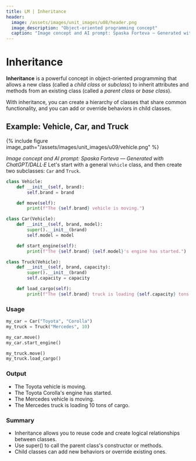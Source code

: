 ```yaml
---
title: LM | Inheritance
header:
  image: /assets/images/unit_images/u08/header.png
  image_description: "Object-oriented programming concept"
  caption: "Image concept and AI prompt: Spaska Forteva — Generated with ChatGPT/DALL·E"
---
```


# Inheritance

**Inheritance** is a powerful concept in object-oriented programming that allows a new class (called a *child class* or *subclass*) to inherit attributes and methods from an existing class (called a *parent class* or *base class*).  

With inheritance, you can create a hierarchy of classes that share common functionality, and you can add or override behaviors in child classes.

## Example: Vehicle, Car, and Truck
{% include figure image_path="/assets/images/unit_images/u09/vehicle.png" %}

_Image concept and AI prompt: Spaska Forteva — Generated with ChatGPT/DALL·E_
Let's start with a general `Vehicle` class, and then create two subclasses: `Car` and `Truck`.

```python
class Vehicle:
    def __init__(self, brand):
        self.brand = brand

    def move(self):
        print(f"The {self.brand} vehicle is moving.")

class Car(Vehicle):
    def __init__(self, brand, model):
        super().__init__(brand)
        self.model = model

    def start_engine(self):
        print(f"The {self.brand} {self.model}'s engine has started.")

class Truck(Vehicle):
    def __init__(self, brand, capacity):
        super().__init__(brand)
        self.capacity = capacity

    def load_cargo(self):
        print(f"The {self.brand} truck is loading {self.capacity} tons of cargo.")
```

### Usage

```python
my_car = Car("Toyota", "Corolla")
my_truck = Truck("Mercedes", 10)

my_car.move()
my_car.start_engine()

my_truck.move()
my_truck.load_cargo()
```


### Output

- The Toyota vehicle is moving.
- The Toyota Corolla's engine has started.
- The Mercedes vehicle is moving.
- The Mercedes truck is loading 10 tons of cargo.



### Summary

- Inheritance allows you to reuse code and create logical relationships between classes.
- Use super() to call the parent class's constructor or methods.
- Child classes can add new behaviors or override existing ones.